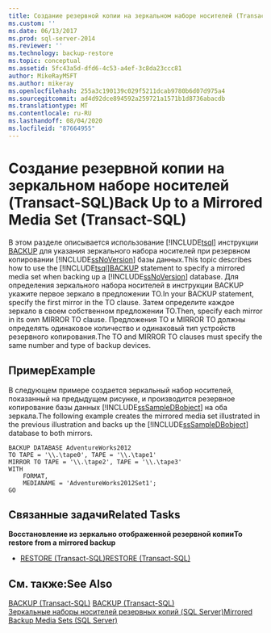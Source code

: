 ```yaml
---
title: Создание резервной копии на зеркальном наборе носителей (Transact-SQL) | Документация Майкрософт
ms.custom: ''
ms.date: 06/13/2017
ms.prod: sql-server-2014
ms.reviewer: ''
ms.technology: backup-restore
ms.topic: conceptual
ms.assetid: 5fc43a5d-dfd6-4c53-a4ef-3c8da23ccc81
author: MikeRayMSFT
ms.author: mikeray
ms.openlocfilehash: 255a3c190139c029f5211dcab9780b6d07d975a4
ms.sourcegitcommit: ad4d92dce894592a259721a1571b1d8736abacdb
ms.translationtype: MT
ms.contentlocale: ru-RU
ms.lasthandoff: 08/04/2020
ms.locfileid: "87664955"
---
```

# <a name="back-up-to-a-mirrored-media-set-transact-sql"></a><span data-ttu-id="8ee5c-102">Создание резервной копии на зеркальном наборе носителей (Transact-SQL)</span><span class="sxs-lookup"><span data-stu-id="8ee5c-102">Back Up to a Mirrored Media Set (Transact-SQL)</span></span>
  <span data-ttu-id="8ee5c-103">В этом разделе описывается использование [!INCLUDE[tsql](../../includes/tsql-md.md)] инструкции [BACKUP](/sql/t-sql/statements/backup-transact-sql) для указания зеркального набора носителей при резервном копировании [!INCLUDE[ssNoVersion](../../includes/ssnoversion-md.md)] базы данных.</span><span class="sxs-lookup"><span data-stu-id="8ee5c-103">This topic describes how to use the [!INCLUDE[tsql](../../includes/tsql-md.md)][BACKUP](/sql/t-sql/statements/backup-transact-sql) statement to specify a mirrored media set when backing up a [!INCLUDE[ssNoVersion](../../includes/ssnoversion-md.md)] database.</span></span> <span data-ttu-id="8ee5c-104">Для определения зеркального набора носителей в инструкции BACKUP укажите первое зеркало в предложении TO.</span><span class="sxs-lookup"><span data-stu-id="8ee5c-104">In your BACKUP statement, specify the first mirror in the TO clause.</span></span> <span data-ttu-id="8ee5c-105">Затем определите каждое зеркало в своем собственном предложении TO.</span><span class="sxs-lookup"><span data-stu-id="8ee5c-105">Then, specify each mirror in its own MIRROR TO clause.</span></span> <span data-ttu-id="8ee5c-106">Предложения TO и MIRROR TO должны определять одинаковое количество и одинаковый тип устройств резервного копирования.</span><span class="sxs-lookup"><span data-stu-id="8ee5c-106">The TO and MIRROR TO clauses must specify the same number and type of backup devices.</span></span>  
  
## <a name="example"></a><span data-ttu-id="8ee5c-107">Пример</span><span class="sxs-lookup"><span data-stu-id="8ee5c-107">Example</span></span>  
 <span data-ttu-id="8ee5c-108">В следующем примере создается зеркальный набор носителей, показанный на предыдущем рисунке, и производится резервное копирование базы данных [!INCLUDE[ssSampleDBobject](../../includes/sssampledbobject-md.md)] на оба зеркала.</span><span class="sxs-lookup"><span data-stu-id="8ee5c-108">The following example creates the mirrored media set illustrated in the previous illustration and backs up the [!INCLUDE[ssSampleDBobject](../../includes/sssampledbobject-md.md)] database to both mirrors.</span></span>  
  
```  
BACKUP DATABASE AdventureWorks2012  
TO TAPE = '\\.\tape0', TAPE = '\\.\tape1'  
MIRROR TO TAPE = '\\.\tape2', TAPE = '\\.\tape3'  
WITH  
    FORMAT,  
    MEDIANAME = 'AdventureWorks2012Set1';  
GO  
```  
  
## <a name="related-tasks"></a><span data-ttu-id="8ee5c-109">Связанные задачи</span><span class="sxs-lookup"><span data-stu-id="8ee5c-109">Related Tasks</span></span>  
 <span data-ttu-id="8ee5c-110">**Восстановление из зеркально отображенной резервной копии**</span><span class="sxs-lookup"><span data-stu-id="8ee5c-110">**To restore from a mirrored backup**</span></span>  
  
-   [<span data-ttu-id="8ee5c-111">RESTORE (Transact-SQL)</span><span class="sxs-lookup"><span data-stu-id="8ee5c-111">RESTORE &#40;Transact-SQL&#41;</span></span>](/sql/t-sql/statements/restore-statements-transact-sql)  
  
## <a name="see-also"></a><span data-ttu-id="8ee5c-112">См. также:</span><span class="sxs-lookup"><span data-stu-id="8ee5c-112">See Also</span></span>  
 <span data-ttu-id="8ee5c-113">[BACKUP (Transact-SQL)](/sql/t-sql/statements/backup-transact-sql) </span><span class="sxs-lookup"><span data-stu-id="8ee5c-113">[BACKUP &#40;Transact-SQL&#41;](/sql/t-sql/statements/backup-transact-sql) </span></span>  
 [<span data-ttu-id="8ee5c-114">Зеркальные наборы носителей резервных копий (SQL Server)</span><span class="sxs-lookup"><span data-stu-id="8ee5c-114">Mirrored Backup Media Sets &#40;SQL Server&#41;</span></span>](mirrored-backup-media-sets-sql-server.md)  
  
  
